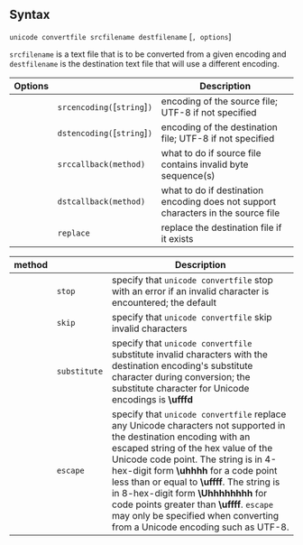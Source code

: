 ## Syntax

`unicode convertfile srcfilename destfilename` \[`, options`\]

`srcfilename` is a text file that is to be converted from a given
encoding and `destfilename` is the destination text file that will use a
different encoding.

| Options |                                 | Description                                                                       |
|---------|---------------------------------|-----------------------------------------------------------------------------------|
|         | `srcencoding(`\[`string`\]`)` | encoding of the source file; UTF-8 if not specified                               |
|         | `dstencoding(`\[`string`\]`)` | encoding of the destination file; UTF-8 if not specified                          |
|         | `srccallback(method)`       | what to do if source file contains invalid byte sequence(s)                       |
|         | `dstcallback(method)`       | what to do if destination encoding does not support characters in the source file |
|         | `replace`                       | replace the destination file if it exists                                         |

| method |              | Description                                                                                                                                                                                                                                                                                                                                                                                                                                                        |
|--------|--------------|--------------------------------------------------------------------------------------------------------------------------------------------------------------------------------------------------------------------------------------------------------------------------------------------------------------------------------------------------------------------------------------------------------------------------------------------------------------------|
|        | `stop`       | specify that `unicode convertfile` stop with an error if an invalid character is encountered; the default                                                                                                                                                                                                                                                                                                                                                          |
|        | `skip`       | specify that `unicode convertfile` skip invalid characters                                                                                                                                                                                                                                                                                                                                                                                                         |
|        | `substitute` | specify that `unicode convertfile` substitute invalid characters with the destination encoding's substitute character during conversion; the substitute character for Unicode encodings is **\\ufffd**                                                                                                                                                                                                                                                             |
|        | `escape`     | specify that `unicode convertfile` replace any Unicode characters not supported in the destination encoding with an escaped string of the hex value of the Unicode code point. The string is in 4-hex-digit form **\\uhhhh** for a code point less than or equal to **\\uffff**. The string is in 8-hex-digit form **\\Uhhhhhhhh** for code points greater than **\\uffff**. `escape` may only be specified when converting from a Unicode encoding such as UTF-8. |
